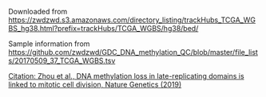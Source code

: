 Downloaded from https://zwdzwd.s3.amazonaws.com/directory_listing/trackHubs_TCGA_WGBS_hg38.html?prefix=trackHubs/TCGA_WGBS/hg38/bed/

Sample information from https://github.com/zwdzwd/GDC_DNA_methylation_QC/blob/master/file_lists/20170509_37_TCGA_WGBS.tsv

[Citation: Zhou et al., DNA methylation loss in late-replicating domains is linked to mitotic cell division, Nature Genetics (2019)](https://doi.org/10.1038/s41588-018-0073-4)
